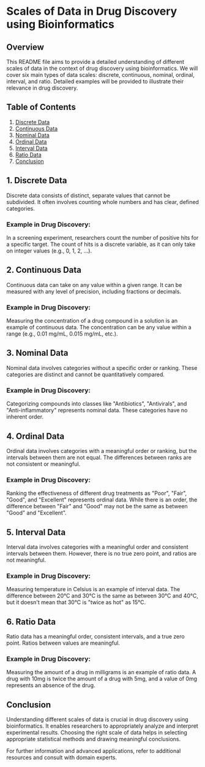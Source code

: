 # Scales of Data in Drug Discovery using Bioinformatics

## Overview

This README file aims to provide a detailed understanding of different scales of data in the context of drug discovery using bioinformatics. We will cover six main types of data scales: discrete, continuous, nominal, ordinal, interval, and ratio. Detailed examples will be provided to illustrate their relevance in drug discovery.

## Table of Contents
1. [Discrete Data](#discrete-data)
2. [Continuous Data](#continuous-data)
3. [Nominal Data](#nominal-data)
4. [Ordinal Data](#ordinal-data)
5. [Interval Data](#interval-data)
6. [Ratio Data](#ratio-data)
7. [Conclusion](#conclusion)

## 1. Discrete Data

Discrete data consists of distinct, separate values that cannot be subdivided. It often involves counting whole numbers and has clear, defined categories.

### Example in Drug Discovery:
In a screening experiment, researchers count the number of positive hits for a specific target. The count of hits is a discrete variable, as it can only take on integer values (e.g., 0, 1, 2, ...).

## 2. Continuous Data

Continuous data can take on any value within a given range. It can be measured with any level of precision, including fractions or decimals.

### Example in Drug Discovery:
Measuring the concentration of a drug compound in a solution is an example of continuous data. The concentration can be any value within a range (e.g., 0.01 mg/mL, 0.015 mg/mL, etc.).

## 3. Nominal Data

Nominal data involves categories without a specific order or ranking. These categories are distinct and cannot be quantitatively compared.

### Example in Drug Discovery:
Categorizing compounds into classes like "Antibiotics", "Antivirals", and "Anti-inflammatory" represents nominal data. These categories have no inherent order.

## 4. Ordinal Data

Ordinal data involves categories with a meaningful order or ranking, but the intervals between them are not equal. The differences between ranks are not consistent or meaningful.

### Example in Drug Discovery:
Ranking the effectiveness of different drug treatments as "Poor", "Fair", "Good", and "Excellent" represents ordinal data. While there is an order, the difference between "Fair" and "Good" may not be the same as between "Good" and "Excellent".

## 5. Interval Data

Interval data involves categories with a meaningful order and consistent intervals between them. However, there is no true zero point, and ratios are not meaningful.

### Example in Drug Discovery:
Measuring temperature in Celsius is an example of interval data. The difference between 20°C and 30°C is the same as between 30°C and 40°C, but it doesn't mean that 30°C is "twice as hot" as 15°C.

## 6. Ratio Data

Ratio data has a meaningful order, consistent intervals, and a true zero point. Ratios between values are meaningful.

### Example in Drug Discovery:
Measuring the amount of a drug in milligrams is an example of ratio data. A drug with 10mg is twice the amount of a drug with 5mg, and a value of 0mg represents an absence of the drug.

## Conclusion

Understanding different scales of data is crucial in drug discovery using bioinformatics. It enables researchers to appropriately analyze and interpret experimental results. Choosing the right scale of data helps in selecting appropriate statistical methods and drawing meaningful conclusions.

For further information and advanced applications, refer to additional resources and consult with domain experts.